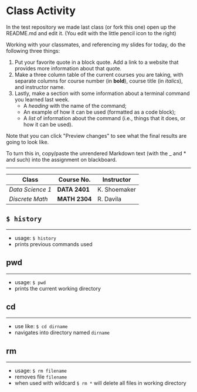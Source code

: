 # Class Activity
 
In the test repository we made last class (or fork this one) open up the README.md and edit it. (You edit with the little pencil icon to the right) 

Working with your classmates, and referencing my slides for today, do the following three things:

1. Put your favorite quote in a block quote. Add a link to a website that provides more information about that quote. 
2. Make a three column table of the current courses you are taking, with separate columns for course number (in __bold__), course title (in _italics_), and instructor name.
3. Lastly, make a section with some information about a terminal command you learned last week.
     + A _heading_ with the name of the command;
     + An example of how it can be used (formatted as a code block);
     + A _list_ of information about the command (i.e., things that it does, or how it can be used).
     
Note that you can click "Preview changes" to see what the final results are going to look like. 
     
To turn this in, copy/paste the unrendered Markdown text (with the _ and * and such) into the assignment on blackboard.

---

>

|Class         |Course No.|Instructor|
|--------------|----------|----------|
|*Data Science 1*|**DATA 2401** |K. Shoemaker|
|*Discrete Math* |**MATH 2304** |R. Davila|

## ```$ history```
---
- usage: ```$ history```
- prints previous commands used

## pwd
---
- usage: ```$ pwd```
- prints the current working directory

## cd
---
- use like: ```$ cd dirname```
- navigates into directory named ```dirname```

## rm
---
- usage: ```$ rm filename```
- removes file ```filename```
- when used with wildcard ```$ rm *``` will delete all files in working directory
